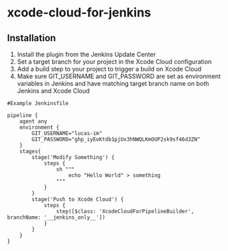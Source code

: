 # xcode-cloud-for-jenkins

## Installation

1. Install the plugin from the Jenkins Update Center
2. Set a target branch for your project in the Xcode Cloud configuration
3. Add a build step to your project to trigger a build on Xcode Cloud
4. Make sure GIT_USERNAME and GIT_PASSWORD are set as environment variables in Jenkins and have matching target branch
   name on both Jenkins and Xcode Cloud

```
#Example Jenkinsfile

pipeline {
    agent any
    environment {
        GIT_USERNAME="lucas-im"
        GIT_PASSWORD="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"
    }
    stages{
        stage('Modify Something') {
            steps {
                sh """
                    echo "Hello World" > something
                """
            }
        }
        stage('Push to Xcode Cloud') {
            steps {
                step([$class: 'XcodeCloudForPipelineBuilder', branchName: '__jenkins_only__'])
            }
        }
    }
}

```

